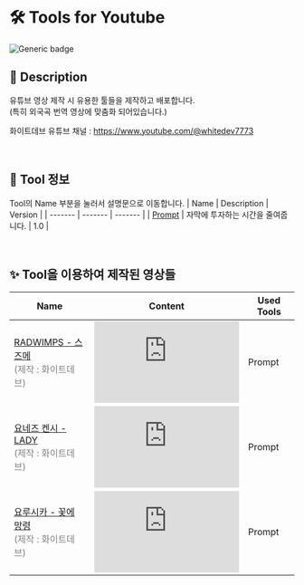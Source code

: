 # 🛠️ Tools for Youtube

![Generic badge](https://img.shields.io/badge/repo_version-1.0-blue.svg)

## 📘 Description
유튜브 영상 제작 시 유용한 툴들을 제작하고 배포합니다.<br>
(특히 외국곡 번역 영상에 맞춤화 되어있습니다.)

화이트데브 유튜브 채널 : https://www.youtube.com/@whitedev7773

<br>

## 💎 Tool 정보
Tool의 Name 부분을 눌러서 설명문으로 이동합니다.
| Name    | Description | Version |
| ------- | ------- | ------- |
| [Prompt](./prompt)  | 자막에 투자하는 시간을 줄여줍니다. | 1.0 |

<br>

## ✨ Tool을 이용하여 제작된 영상들
| Name    | Content | Used Tools |
| ------- | ------- | ------- |
| [RADWIMPS - 스즈메](https://youtu.be/gg1D8pCznIw) <br> <span style="color: gray">(제작 : 화이트데브)</span>  | <iframe width="256" height="144" src="https://www.youtube-nocookie.com/embed/gg1D8pCznIw" title="YouTube video player" frameborder="0" allow="accelerometer; autoplay; clipboard-write; encrypted-media; gyroscope; picture-in-picture; web-share" allowfullscreen></iframe> | Prompt |
| [요네즈 켄시 - LADY](https://youtu.be/S5ymQZ4OT4g) <br> <span style="color: gray">(제작 : 화이트데브)</span>  | <iframe width="256" height="144" src="https://www.youtube-nocookie.com/embed/S5ymQZ4OT4g" title="YouTube video player" frameborder="0" allow="accelerometer; autoplay; clipboard-write; encrypted-media; gyroscope; picture-in-picture; web-share" allowfullscreen></iframe> | Prompt |
| [요루시카 - 꽃에 망령](https://youtu.be/bw4Tjw1SXpY) <br> <span style="color: gray">(제작 : 화이트데브)</span>  | <iframe width="256" height="144" src="https://www.youtube-nocookie.com/embed/bw4Tjw1SXpY" title="YouTube video player" frameborder="0" allow="accelerometer; autoplay; clipboard-write; encrypted-media; gyroscope; picture-in-picture; web-share" allowfullscreen></iframe> | Prompt |